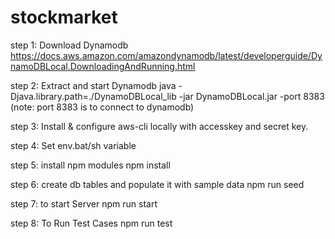 # stockmarket
step 1: Download Dynamodb https://docs.aws.amazon.com/amazondynamodb/latest/developerguide/DynamoDBLocal.DownloadingAndRunning.html

step 2: Extract and start Dynamodb 
         java -Djava.library.path=./DynamoDBLocal_lib -jar DynamoDBLocal.jar -port 8383
         (note: port 8383 is to connect to dynamodb)
         
step 3: Install & configure aws-cli locally with accesskey and secret key.

step 4: Set env.bat/sh variable

step 5: install npm modules
         npm install
         
step 6: create db tables and populate it with sample data
         npm run seed
         
step 7: to start Server
         npm run start
         
step 8: To Run Test Cases
         npm run test 
